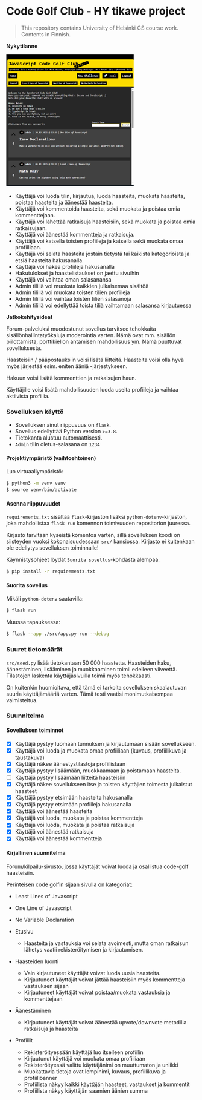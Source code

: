 # Code Golf Club - HY tikawe project
> This repository contains University of Helsinki CS course work. Contents in Finnish.

**Nykytilanne**

![preview](preview.png)

- Käyttäjä voi luoda tilin, kirjautua, luoda haasteita, muokata haasteita, poistaa haasteita ja äänestää haasteita.
- Käyttäjä voi kommentoida haasteita, sekä muokata ja poistaa omia kommenttejaan.
- Käyttäjä voi lähettää ratkaisuja haasteisiin, sekä muokata ja poistaa omia ratkaisujaan.
- Käyttäjä voi äänestää kommentteja ja ratkaisuja.
- Käyttäjä voi katsella toisten profiileja ja katsella sekä muokata omaa profiiliaan.
- Käyttäjä voi selata haasteita jostain tietystä tai kaikista kategorioista ja etsiä haasteita hakusanalla.
- Käyttäjä voi hakea profiileja hakusanalla
- Hakutulokset ja haastelistaukset on jaettu sivuihin
- Käyttäjä voi vaihtaa oman salasanansa
- Admin tilillä voi muokata kaikkien julkaisemaa sisältöä
- Admin tilillä voi muokata toisten tilien profiileja
- Admin tilillä voi vaihtaa toisten tilien salasanoja
- Admin tilillä voi edellyttää toista tiliä vaihtamaan salasansa kirjautuessa

**Jatkokehitysideat**

Forum-palveluksi muodostunut sovellus tarvitsee tehokkaita sisällönhallintatyökaluja moderointia varten. Nämä ovat mm. sisällön piilottamista, porttikiellon antamisen mahdollisuus ym. Nämä puuttuvat sovelluksesta.

Haasteisiin / pääpostauksiin voisi lisätä liitteitä. Haasteita voisi olla hyvä myös järjestää esim. eniten ääniä -järjestykseen.

Hakuun voisi lisätä kommenttien ja ratkaisujen haun.

Käyttäjille voisi lisätä mahdollisuuden luoda useita profiileja ja vaihtaa aktiivista profiilia.

### Sovelluksen käyttö
- Sovelluksen ainut riippuvuus on `flask`.
- Sovellus edellyttää Python version `>=3.8`.
- Tietokanta alustuu automaattisesti.
- `Admin` tilin oletus-salasana on `1234`

#### Projektiympäristö (vaihtoehtoinen)
Luo virtuaaliympäristö:

```bash
$ python3 -m venv venv
$ source venv/bin/activate
```

#### Asenna riippuvuudet
`requirements.txt` sisältää `flask`-kirjaston lisäksi `python-dotenv`-kirjaston, joka mahdollistaa `flask run` komennon toimivuuden repositorion juuressa.

Kirjasto tarvitaan kyseistä komentoa varten, sillä sovelluksen koodi on siisteyden vuoksi kokonaisuudessaan `src/` kansiossa. Kirjasto ei kuitenkaan ole edellytys sovelluksen toiminnalle!

Käynnistysohjeet löydät `Suorita sovellus`-kohdasta alempaa.

```bash
$ pip install -r requirements.txt
```

#### Suorita sovellus
Mikäli `python-dotenv` saatavilla:

```bash
$ flask run
```

Muussa tapauksessa:

```bash
$ flask --app ./src/app.py run --debug
```

### Suuret tietomäärät
`src/seed.py` lisää tietokantaan 50 000 haastetta. Haasteiden haku, äänestäminen, lisääminen ja muokkaaminen toimii edelleen viiveettä.
Tilastojen laskenta käyttäjäsivuilla toimii myös tehokkaasti.

On kuitenkin huomioitava, että tämä ei tarkoita sovelluksen skaalautuvan suuria käyttäjämääriä varten. Tämä testi vaatisi monimutkaisempaa valmisteltua.

### Suunnitelma

#### Sovelluksen toiminnot
- [X] Käyttäjä pystyy luomaan tunnuksen ja kirjautumaan sisään sovellukseen.
- [X] Käyttäjä voi luoda ja muokata omaa profiiliaan (kuvaus, profiilikuva ja taustakuva)
- [X] Käyttäjä näkee äänestystilastoja profiilistaan
- [X] Käyttäjä pystyy lisäämään, muokkaamaan ja poistamaan haasteita.
- [ ] Käyttäjä pystyy lisäämään liitteitä haasteisiin
- [X] Käyttäjä näkee sovellukseen itse ja toisten käyttäjien toimesta julkaistut haasteet
- [X] Käyttäjä pystyy etsimään haasteita hakusanalla
- [X] Käyttäjä pystyy etsimään profiileja hakusanalla
- [X] Käyttäjä voi äänestää haasteita
- [X] Käyttäjä voi luoda, muokata ja poistaa kommentteja
- [X] Käyttäjä voi luoda, muokata ja poistaa ratkaisuja
- [X] Käyttäjä voi äänestää ratkaisuja
- [X] Käyttäjä voi äänestää kommentteja

#### Kirjallinen suunnitelma
Forum/kilpailu-sivusto, jossa käyttäjät voivat luoda ja osallistua code-golf haasteisiin.

Perinteisen code golfin sijaan sivulla on kategoriat:
- Least Lines of Javascript
- One Line of Javascript
- No Variable Declaration

- Etusivu
    - Haasteita ja vastauksia voi selata avoimesti, mutta oman ratkaisun lähetys vaatii rekisteröitymisen ja kirjautumisen.

- Haasteiden luonti
    - Vain kirjautuneet käyttäjät voivat luoda uusia haasteita.
    - Kirjautuneet käyttäjät voivat jättää haasteisiin myös kommentteja vastauksen sijaan
    - Kirjautuneet käyttäjät voivat poistaa/muokata vastauksia ja kommenttejaan

- Äänestäminen
    - Kirjautuneet käyttäjät voivat äänestää upvote/downvote metodilla ratkaisuja ja haasteita

- Profiilit
    - Rekisteröityessään käyttäjä luo itselleen profiilin
    - Kirjautunut käyttäjä voi muokata omaa profiiliaan
    - Rekisteröityessä valittu käyttäjänimi on muuttumaton ja uniikki
    - Muokattavia tietoja ovat lempinimi, kuvaus, profiilikuva ja profiilibanner
    - Profiilista näkyy kaikki käyttäjän haasteet, vastaukset ja kommentit
    - Profiilista näkyy käyttäjän saamien äänien summa
